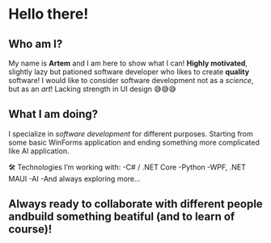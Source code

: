 # Hello there!

## Who am I?
My name is **Artem** and I am here to show what I can!
**Highly motivated**, slightly lazy but pationed software developer who likes to create **quality** software!
I would like to consider software development not as a _science_, but as an *art*!
Lacking strength in UI design 😅😅😅

## What I am doing?
I specialize in *software development* for different purposes. Starting from some basic WinForms application and ending something more complicated like AI application.

🛠️ Technologies I’m working with:
-C# / .NET Core
-Python
-WPF, .NET MAUI
-AI
-And always exploring more...

## Always ready to collaborate with different people andbuild something beatiful (and to learn of course)!


<!---
Vizirus/Vizirus is a ✨ special ✨ repository because its `README.md` (this file) appears on your GitHub profile.
You can click the Preview link to take a look at your changes.
--->

